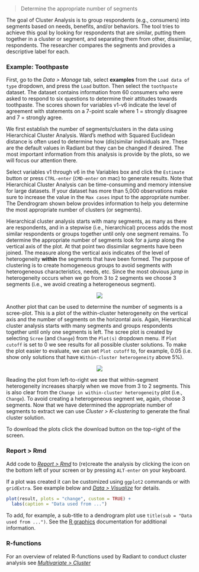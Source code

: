 > Determine the appropriate number of segments

The goal of Cluster Analysis is to group respondents (e.g., consumers) into segments based on needs, benefits, and/or behaviors. The tool tries to achieve this goal by looking for respondents that are similar, putting them together in a cluster or segment, and separating them from other, dissimilar, respondents. The researcher compares the segments and provides a descriptive label for each.

### Example: Toothpaste

First, go to the _Data > Manage_ tab, select **examples** from the `Load data of type` dropdown, and press the `Load` button. Then select the `toothpaste` dataset. The dataset contains information from 60 consumers who were asked to respond to six questions to determine their attitudes towards toothpaste. The scores shown for variables v1-v6 indicate the level of agreement with statements on a 7-point scale where 1 = strongly disagree and 7 = strongly agree.

We first establish the number of segments/clusters in the data using Hierarchical Cluster Analysis. Ward’s method with Squared Euclidean distance is often used to determine how (dis)similar individuals are. These are the default values in Radiant but they can be changed if desired. The most important information from this analysis is provide by the plots, so we will focus our attention there.

Select variables v1 through v6 in the Variables box and click the `Estimate` button or press `CTRL-enter` (`CMD-enter` on mac) to generate results. Note that Hierarchical Cluster Analysis can be time-consuming and memory intensive for large datasets. If your dataset has more than 5,000 observations make sure to increase the value in the `Max cases` input to the appropriate number. The Dendrogram shown below provides information to help you determine the most appropriate number of clusters (or segments).

Hierarchical cluster analysis starts with many segments, as many as there are respondents, and in a stepwise (i.e., hierarchical) process adds the most similar respondents or groups together until only one segment remains. To determine the appropriate number of segments look for a _jump_ along the vertical axis of the plot. At that point two dissimilar segments have been joined. The measure along the vertical axis indicates of the level of heterogeneity **within** the segments that have been formed. The purpose of clustering is to create homogeneous groups to avoid segments with heterogeneous characteristics, needs, etc. Since the most obvious _jump_ in heterogeneity occurs when we go from 3 to 2 segments we choose 3 segments (i.e., we avoid creating a heterogeneous segment).

<p align="center"><img src="figures_multivariate/hclus_dendro.png"></p>

Another plot that can be used to determine the number of segments is a scree-plot. This is a plot of the within-cluster heterogeneity on the vertical axis and the number of segments on the horizontal axis. Again, Hierarchical cluster analysis starts with many segments and groups respondents together until only one segments is left. The scree plot is created by selecting `Scree` (and `Change`) from the `Plot(s)` dropdown menu. If `Plot cutoff` is set to 0 we see results for all possible cluster solutions. To make the plot easier to evaluate, we can set `Plot cutoff` to, for example, 0.05 (i.e. show only solutions that have `Within-cluster heterogeneity` above 5%).

<p align="center"><img src="figures_multivariate/hclus_scree.png"></p>

Reading the plot from left-to-right we see that within-segment heterogeneity increases sharply when we move from 3 to 2 segments. This is also clear from the `Change in within-cluster heterogeneity` plot (i.e., `Change`). To avoid creating a heterogeneous segment we, again, choose 3 segments. Now that we have determined the appropriate number of segments to extract we can use _Cluster > K-clustering_ to generate the final cluster solution.

To download the plots click the download button on the top-right of the screen.

### Report > Rmd

Add code to <a href="https://radiant-rstats.github.io/docs/data/report.html" target="_blank">_Report > Rmd_</a> to (re)create the analysis by clicking the <i title="report results" class="fa fa-edit"></i> icon on the bottom left of your screen or by pressing `ALT-enter` on your keyboard. 

If a plot was created it can be customized using `ggplot2` commands or with `gridExtra`. See example below and <a href="https://radiant-rstats.github.io/docs/data/visualize.html" target="_blank">_Data > Visualize_</a> for details.

```r
plot(result, plots = "change", custom = TRUE) + 
  labs(caption = "Data used from ...")
```

To add, for example, a sub-title to a dendrogram plot use `title(sub = "Data used from ...")`. See the <a href="https://cran.r-project.org/doc/manuals/R-intro.html#Low_002dlevel-plotting-commands" target="_blank">R graphics</a> documentation for additional information.

### R-functions

For an overview of related R-functions used by Radiant to conduct cluster analysis see <a href = "https://radiant-rstats.github.io/radiant.multivariate/reference/index.html#section-multivariate-cluster" target="_blank">_Multivariate > Cluster_</a>
